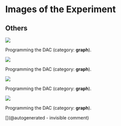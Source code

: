 # Images of the Experiment

## Others

![](/matty/20180310a/curve.jpg)

Programming the DAC (category: __graph__).

![](/matty/20180310a/gain.jpg)

Programming the DAC (category: __graph__).

![](/matty/20180310a/DAC/IMAG001.png)

Programming the DAC (category: __graph__).

![](/matty/20180310a/DAC/IMAG002.png)

Programming the DAC (category: __graph__).



[](@autogenerated - invisible comment)